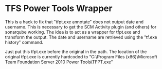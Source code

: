 TFS Power Tools Wrapper
=========================

This is a hack to fix that "tfpt.exe annotate" does not output date and username. This is necessary to get the SCM Activity plugin (and others) for sonarqube working. 
The idea is to act as a wrapper for tfpt.exe and transform the output. 
The date and username are retrieved using the "tf.exe history" command.

Just put this tfpt.exe before the original in the path. The location of the original tfpt.exe is currently hardcoded to "C:\Program Files (x86)\Microsoft Team Foundation Server 2010 Power Tools\TFPT.exe"



